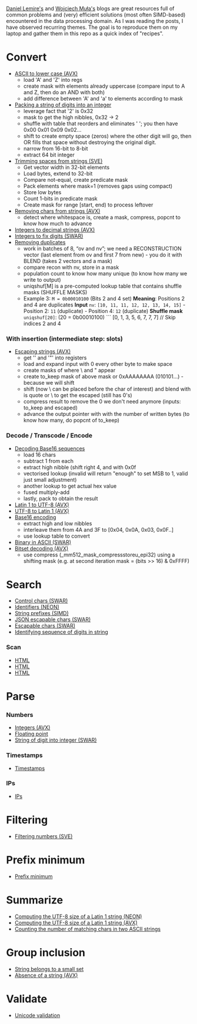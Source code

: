 [Daniel Lemire's](https://lemire.me/blog/) and [Wojciech Muła's](http://0x80.pl/) blogs are great resources full of common problems and (very) efficient solutions (most often SIMD-based) encountered in the data processing domain. 
As I was reading the posts, I have observed recurring themes. The goal is to reproduce them on my laptop and gather them in this repo as a quick index of "recipes". 

# Convert

* [ASCII to lower case (AVX)](https://lemire.me/blog/2024/08/03/converting-ascii-strings-to-lower-case-at-crazy-speeds-with-avx-512)
  * load 'A' and 'Z' into regs
  * create mask with elements already uppercase (compare input to A and Z, then do an AND with both)
  * add difference between 'A' and 'a' to elements according to mask
* [Packing a string of digits into an integer](https://lemire.me/blog/2023/07/07/packing-a-string-of-digits-into-an-integer-quickly)
  * leverage fact that '2' is 0x32
  * mask to get the high nibbles, 0x32 -> 2
  * shuffle with table that reorders and eliminates ' '; you then have 0x00  0x01  0x09  0x02...
  * shift to create empty space (zeros) where the other digit will go, then OR fills that space without destroying the original digit.
  * narrow from 16-bit to 8-bit
  * extract 64 bit integer
* [Trimming spaces from strings (SVE)](https://lemire.me/blog/2023/03/10/trimming-spaces-from-strings-faster-with-sve-on-an-amazon-graviton-3-processor/)
  * Get vector width in 32-bit elements
  * Load bytes, extend to 32-bit
  * Compare not-equal, create predicate mask
  * Pack elements where mask=1 (removes gaps using compact)
  * Store low bytes
  * Count 1-bits in predicate mask
  * Create mask for range [start, end) to process leftover
* [Removing chars from strings (AVX)](https://lemire.me/blog/2022/04/28/removing-characters-from-strings-faster-with-avx-512)
  * detect where whitespace is, create a mask, compress, popcnt to know how much to advance 
* [Integers to decimal strings (AVX)](https://lemire.me/blog/2022/03/28/converting-integers-to-decimal-strings-faster-with-avx-512)
* [Integers to fix digits (SWAR)](https://lemire.me/blog/2021/11/18/converting-integers-to-fix-digit-representations-quickly/)
* [Removing duplicates](https://lemire.me/blog/2017/04/10/removing-duplicates-from-lists-quickly/)
  * work in batches of 8, “ov and nv”; we need a RECONSTRUCTION vector (last element from ov and first 7 from new) - you do it with BLEND (takes 2 vectors and a mask)
  * compare recon with nv, store in a mask
  * population count to know how many unique (to know how many we write to output)
  * uniqshuf[M] is a pre-computed lookup table that contains shuffle masks (SHUFFLE MASKS)
  * Example 3: `M = 0b00010100` (Bits 2 and 4 set) **Meaning**: Positions 2 and 4 are duplicates **Input** `nv`: `[10, 11, 11, 12, 12, 13, 14, 15]` - Position 2: `11` (duplicate) - Position 4: `12` (duplicate) **Shuffle mask** `uniqshuf[20]`: (20 =   		0b00010100) ``` [0, 1, 3, 5, 6, 7, 7, 7] // Skip indices 2 and 4 

### With insertion (intermediate step: slots)
* [Escaping strings (AVX)](https://lemire.me/blog/2022/09/14/escaping-strings-faster-with-avx-512)
  * get '\' and '"' into registers 
  * load and expand input with 0 every other byte to make space
  * create masks of where \ and " appear
  * create to_keep mask of above mask or 0xAAAAAAAA (010101...) - because we will shift 
  * shift (now \ can be placed before the char of interest) and blend with is quote or \ to get the escaped (still has 0's)
  * compress result to remove the 0 we don't need anymore (inputs: to_keep and escaped) 
  * advance the output pointer with with the number of written bytes (to know how many, do popcnt of to_keep)

### Decode / Transcode / Encode

* [Decoding Base16 sequences](https://lemire.me/blog/2023/07/27/decoding-base16-sequences-quickly)
  * load 16 chars
  * subtract 1 from each
  * extract high nibble (shift right 4, and with 0x0f
  * vectorised lookup (invalid will return "enough" to set MSB to 1, valid just small adjustment)
  * another lookup to get actual hex value
  * fused multiply-add
  * lastly, pack to obtain the result 
* [Latin 1 to UTF-8 (AVX)](https://lemire.me/blog/2023/08/18/transcoding-latin-1-strings-to-utf-8-strings-at-12-gb-s-using-avx-512)
* [UTF-8 to Latin 1 (AVX)](https://lemire.me/blog/2023/08/12/transcoding-utf-8-strings-to-latin-1-strings-at-12-gb-s-using-avx-512)
* [Base16 encoding](https://lemire.me/blog/2022/12/23/fast-base16-encoding)
  * extract high and low nibbles
  * interleave them from 4A and 3F to [0x04, 0x0A, 0x03, 0x0F..]
  * use lookup table to convert
* [Binary in ASCII (SWAR)](https://lemire.me/blog/2020/05/02/encoding-binary-in-ascii-very-fast)
* [Bitset decoding (AVX)](https://lemire.me/blog/2022/05/06/fast-bitset-decoding-using-intel-avx-512)
  * use compress (_mm512_mask_compressstoreu_epi32) using a shifting mask (e.g. at second iteration mask = (bits >> 16) & 0xFFFF) 

# Search

* [Control chars (SWAR)](https://lemire.me/blog/2025/04/13/detect-control-characters-quotes-and-backslashes-efficiently-using-swar/)
* [Identifiers (NEON)](https://lemire.me/blog/2023/09/04/locating-identifiers-quickly-arm-neon-edition)
* [String prefixes (SIMD)](https://lemire.me/blog/2023/07/14/recognizing-string-prefixes-with-simd-instructions/)
* [JSON escapable chars (SWAR)](https://lemire.me/blog/2025/04/13/detect-control-characters-quotes-and-backslashes-efficiently-using-swar/)
* [Escapable chars (SWAR)](https://lemire.me/blog/2025/04/13/detect-control-characters-quotes-and-backslashes-efficiently-using-swar/)
* [Identifying sequence of digits in string](https://lemire.me/blog/2018/09/30/quickly-identifying-a-sequence-of-digits-in-a-string-of-characters)

### Scan

* [HTML](https://lemire.me/blog/2024/07/05/scan-html-faster-with-simd-instructions-net-c-edition)
* [HTML](https://lemire.me/blog/2024/07/20/scan-html-even-faster-with-simd-instructions-c-and-c)
* [HTML](https://lemire.me/blog/2024/06/08/scan-html-faster-with-simd-instructions-chrome-edition)

# Parse 

### Numbers
* [Integers (AVX)](https://lemire.me/blog/2023/09/22/parsing-integers-quickly-with-avx-512)
* [Floating point](https://lemire.me/blog/2021/02/22/parsing-floating-point-numbers-really-fast-in-c)
* [String of digit into integer (SWAR)](https://lemire.me/blog/2022/01/21/swar-explained-parsing-eight-digits)

### Timestamps
* [Timestamps](https://lemire.me/blog/2023/07/01/parsing-time-stamps-faster-with-simd-instructions)

### IPs
* [IPs](https://lemire.me/blog/2023/06/08/parsing-ip-addresses-crazily-fast/)

# Filtering
* [Filtering numbers (SVE)](https://lemire.me/blog/2022/07/14/filtering-numbers-faster-with-sve-on-amazon-graviton-3-processors/)

# Prefix minimum

* [Prefix minimum](https://lemire.me/blog/2023/08/10/coding-of-domain-names-to-wire-format-at-gigabytes-per-second)

# Summarize 
* [Computing the UTF-8 size of a Latin 1 string (NEON)](https://lemire.me/blog/2023/05/15/computing-the-utf-8-size-of-a-latin-1-string-quickly-arm-neon-edition/)
* [Computing the UTF-8 size of a Latin 1 string (AVX)](https://lemire.me/blog/2023/02/16/computing-the-utf-8-size-of-a-latin-1-string-quickly-avx-edition/)
* [Counting the number of matching chars in two ASCII strings](https://lemire.me/blog/2021/05/21/counting-the-number-of-matching-characters-in-two-ascii-strings)

# Group inclusion
* [String belongs to a small set](https://lemire.me/blog/2022/12/30/quickly-checking-that-a-string-belongs-to-a-small-set)
* [Absence of a string (AVX)](https://lemire.me/blog/2022/12/15/checking-for-the-absence-of-a-string-naive-avx-512-edition)

# Validate
* [Unicode validation](https://lemire.me/blog/2020/10/20/ridiculously-fast-unicode-utf-8-validation/)
